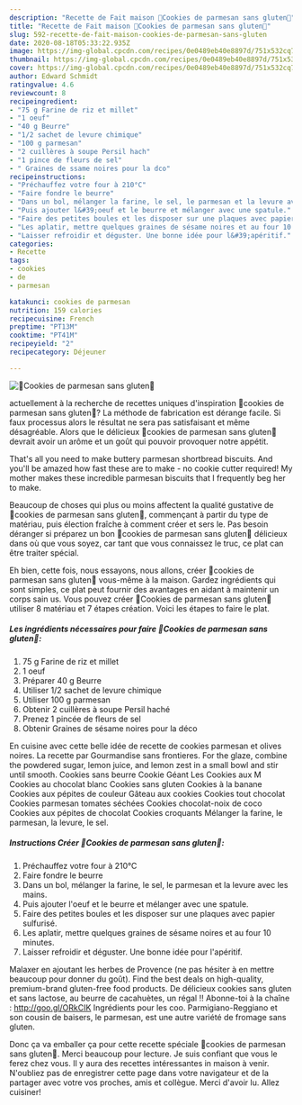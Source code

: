 ```yaml
---
description: "Recette de Fait maison 🔸Cookies de parmesan sans gluten🔸"
title: "Recette de Fait maison 🔸Cookies de parmesan sans gluten🔸"
slug: 592-recette-de-fait-maison-cookies-de-parmesan-sans-gluten
date: 2020-08-18T05:33:22.935Z
image: https://img-global.cpcdn.com/recipes/0e0489eb40e8897d/751x532cq70/🔸cookies-de-parmesan-sans-gluten🔸-photo-principale-de-la-recette.jpg
thumbnail: https://img-global.cpcdn.com/recipes/0e0489eb40e8897d/751x532cq70/🔸cookies-de-parmesan-sans-gluten🔸-photo-principale-de-la-recette.jpg
cover: https://img-global.cpcdn.com/recipes/0e0489eb40e8897d/751x532cq70/🔸cookies-de-parmesan-sans-gluten🔸-photo-principale-de-la-recette.jpg
author: Edward Schmidt
ratingvalue: 4.6
reviewcount: 8
recipeingredient:
- "75 g Farine de riz et millet"
- "1 oeuf"
- "40 g Beurre"
- "1/2 sachet de levure chimique"
- "100 g parmesan"
- "2 cuillères à soupe Persil hach"
- "1 pince de fleurs de sel"
- " Graines de ssame noires pour la dco"
recipeinstructions:
- "Préchauffez votre four à 210°C"
- "Faire fondre le beurre"
- "Dans un bol, mélanger la farine, le sel, le parmesan et la levure avec les mains."
- "Puis ajouter l&#39;oeuf et le beurre et mélanger avec une spatule."
- "Faire des petites boules et les disposer sur une plaques avec papier sulfurisé."
- "Les aplatir, mettre quelques graines de sésame noires et au four 10 minutes."
- "Laisser refroidir et déguster. Une bonne idée pour l&#39;apéritif."
categories:
- Recette
tags:
- cookies
- de
- parmesan

katakunci: cookies de parmesan 
nutrition: 159 calories
recipecuisine: French
preptime: "PT13M"
cooktime: "PT41M"
recipeyield: "2"
recipecategory: Déjeuner

---
```



![🔸Cookies de parmesan sans gluten🔸](https://img-global.cpcdn.com/recipes/0e0489eb40e8897d/751x532cq70/🔸cookies-de-parmesan-sans-gluten🔸-photo-principale-de-la-recette.jpg)

actuellement à la recherche de recettes uniques d'inspiration 🔸cookies de parmesan sans gluten🔸? La méthode de fabrication est dérange facile. Si faux processus alors le résultat ne sera pas satisfaisant et même désagréable. Alors que le délicieux 🔸cookies de parmesan sans gluten🔸 devrait avoir un arôme et un goût qui pouvoir provoquer notre appétit.

That&#39;s all you need to make buttery parmesan shortbread biscuits. And you&#39;ll be amazed how fast these are to make - no cookie cutter required! My mother makes these incredible parmesan biscuits that I frequently beg her to make.

Beaucoup de choses qui plus ou moins affectent la qualité gustative de 🔸cookies de parmesan sans gluten🔸, commençant à partir du type de matériau, puis élection fraîche à comment créer et sers le. Pas besoin déranger si préparez un bon 🔸cookies de parmesan sans gluten🔸 délicieux dans où que vous soyez, car tant que vous connaissez le truc, ce plat can être traiter spécial.


Eh bien, cette fois, nous essayons, nous allons, créer 🔸cookies de parmesan sans gluten🔸 vous-même à la maison. Gardez ingrédients qui sont simples, ce plat peut fournir des avantages en aidant à maintenir un corps sain us. Vous pouvez créer 🔸Cookies de parmesan sans gluten🔸 utiliser 8 matériau et 7 étapes création. Voici les étapes to faire le plat.

<!--inarticleads1-->

##### Les ingrédients nécessaires pour faire 🔸Cookies de parmesan sans gluten🔸:

1.  75 g Farine de riz et millet
1.  1 oeuf
1. Préparer 40 g Beurre
1. Utiliser 1/2 sachet de levure chimique
1. Utiliser 100 g parmesan
1. Obtenir 2 cuillères à soupe Persil haché
1. Prenez 1 pincée de fleurs de sel
1. Obtenir  Graines de sésame noires pour la déco


En cuisine avec cette belle idée de recette de cookies parmesan et olives noires. La recette par Gourmandise sans frontieres. For the glaze, combine the powdered sugar, lemon juice, and lemon zest in a small bowl and stir until smooth. Cookies sans beurre Cookie Géant Les Cookies aux M Cookies au chocolat blanc Cookies sans gluten Cookies à la banane Cookies aux pépites de couleur Gâteau aux cookies Cookies tout chocolat Cookies parmesan tomates séchées Cookies chocolat-noix de coco Cookies aux pépites de chocolat Cookies croquants Mélanger la farine, le parmesan, la levure, le sel. 

<!--inarticleads2-->

##### Instructions Créer 🔸Cookies de parmesan sans gluten🔸:

1. Préchauffez votre four à 210°C
1. Faire fondre le beurre
1. Dans un bol, mélanger la farine, le sel, le parmesan et la levure avec les mains.
1. Puis ajouter l&#39;oeuf et le beurre et mélanger avec une spatule.
1. Faire des petites boules et les disposer sur une plaques avec papier sulfurisé.
1. Les aplatir, mettre quelques graines de sésame noires et au four 10 minutes.
1. Laisser refroidir et déguster. Une bonne idée pour l&#39;apéritif.


Malaxer en ajoutant les herbes de Provence (ne pas hésiter à en mettre beaucoup pour donner du goût). Find the best deals on high-quality, premium-brand gluten-free food products. De délicieux cookies sans gluten et sans lactose, au beurre de cacahuètes, un régal !! Abonne-toi à la chaîne : http://goo.gl/ORkCIK Ingrédients pour les coo. Parmigiano-Reggiano et son cousin de baisers, le parmesan, est une autre variété de fromage sans gluten. 


Donc ça va emballer ça pour cette recette spéciale 🔸cookies de parmesan sans gluten🔸. Merci beaucoup pour lecture. Je suis confiant que vous le ferez chez vous. Il y aura des recettes  intéressantes in maison à venir. N'oubliez pas de enregistrer cette page dans votre navigateur et de la partager avec votre vos proches, amis et collègue. Merci d'avoir lu. Allez cuisiner!
